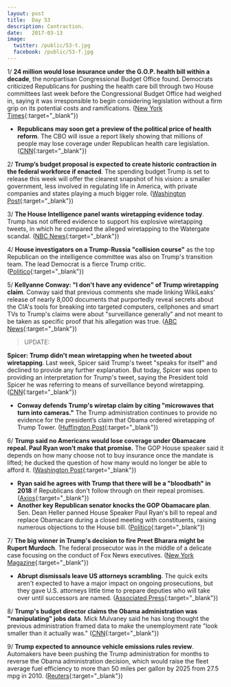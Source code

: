 ```yaml
---
layout: post
title:  Day 53
description: Contraction.
date:   2017-03-13
image:
  twitter: /public/53-t.jpg
  facebook: /public/53-f.jpg
---
```


1/ **24 million would lose insurance under the G.O.P. health bill within a decade**, the nonpartisan Congressional Budget Office found. Democrats criticized Republicans for pushing the health care bill through two House committees last week before the Congressional Budget Office had weighed in, saying it was irresponsible to begin considering legislation without a firm grip on its potential costs and ramifications. ([New York Times](https://www.nytimes.com/2017/03/13/us/politics/affordable-care-act-health-congressional-budget-office.html){:target="_blank"})

* **Republicans may soon get a preview of the political price of health reform**. The CBO will issue a report likely showing that millions of people may lose coverage under Republican health care legislation. ([CNN](http://www.cnn.com/2017/03/13/politics/cbo-report-republican-health-care/){:target="_blank"})

2/ **Trump’s budget proposal is expected to create historic contraction in the federal workforce if enacted**. The spending budget Trump is set to release this week will offer the clearest snapshot of his vision: a smaller government, less involved in regulating life in America, with private companies and states playing a much bigger role. ([Washington Post](https://www.washingtonpost.com/business/economy/through-his-budget-a-bottom-line-look-at-trumps-new-washington/2017/03/12/29739206-05be-11e7-b9fa-ed727b644a0b_story.html){:target="_blank"})

3/ **The House Intelligence panel wants wiretapping evidence today**. Trump has not offered evidence to support his explosive wiretapping tweets, in which he compared the alleged wiretapping to the Watergate scandal. ([NBC News](http://www.nbcnews.com/politics/donald-trump/house-intelligence-panel-wants-wiretapping-evidence-monday-n732451){:target="_blank"})

4/ **House investigators on a Trump-Russia "collision course"** as the top Republican on the intelligence committee was also on Trump's transition team. The lead Democrat is a fierce Trump critic. ([Politico](https://secure.politico.com/story/2017/03/trump-russia-house-investigators-adam-schiff-devin-nunes-235949){:target="_blank"})

5/ **Kellyanne Conway: "I don't have any evidence" of Trump wiretapping claim**. Conway said that previous comments she made linking WikiLeaks' release of nearly 8,000 documents that purportedly reveal secrets about the CIA's tools for breaking into targeted computers, cellphones and smart TVs to Trump's claims were about "surveillance generally” and not meant to be taken as specific proof that his allegation was true. ([ABC News](http://abcnews.go.com/Politics/trump-counselor-kellyanne-conway-evidence-trump-wiretapping-claim/story?id=46090208){:target="_blank"})

> UPDATE:
>
**Spicer: Trump didn't mean wiretapping when he tweeted about wiretapping**. Last week, Spicer said Trump's tweet "speaks for itself" and declined to provide any further explanation. But today, Spicer was open to providing an interpretation for Trump's tweet, saying the President told Spicer he was referring to means of surveillance beyond wiretapping. ([CNN](http://www.cnn.com/2017/03/13/politics/sean-spicer-donald-trump-wiretapping/index.html){:target="_blank"})
>

* **Conway defends Trump's wiretap claim by citing "microwaves that turn into cameras."** The Trump administration continues to provide no evidence for the president’s claim that Obama ordered wiretapping of Trump Tower. ([Huffington Post](http://www.huffingtonpost.com/entry/kellyanne-conway-trump-wiretap_us_58c68568e4b054a0ea6bb166){:target="_blank"})

6/ **Trump said no Americans would lose coverage under Obamacare repeal. Paul Ryan won’t make that promise.** The GOP House speaker said it depends on how many choose not to buy insurance once the mandate is lifted; he ducked the question of how many would no longer be able to afford it. ([Washington Post](https://www.washingtonpost.com/powerpost/trump-says-none-but-paul-ryan-says-he-doesnt-know-how-many-would-lose-coverage-under-obamacare-repeal/2017/03/12/be643bfc-0750-11e7-93dc-00f9bdd74ed1_story.html){:target="_blank"})

* **Ryan said he agrees with Trump that there will be a "bloodbath" in 2018** if Republicans don't follow through on their repeal promises. ([Axios](https://www.axios.com/the-risks-republicans-are-taking-with-trumpcare-2312649960.html){:target="_blank"})
* **Another key Republican senator knocks the GOP Obamacare plan**. Sen. Dean Heller panned House Speaker Paul Ryan's bill to repeal and replace Obamacare during a closed meeting with constituents, raising numerous objections to the House bill. ([Politico](https://secure.politico.com/story/2017/03/dean-heller-obamacare-republicans-235978){:target="_blank"})

7/ **The big winner in Trump's decision to fire Preet Bharara might be Rupert Murdoch**. The federal prosecutor was in the middle of a delicate case focusing on the conduct of Fox News executives. ([New York Magazine](http://nymag.com/daily/intelligencer/2017/03/winner-in-trumps-decision-to-fire-bharara-might-be-murdoch.html){:target="_blank"})

* **Abrupt dismissals leave US attorneys scrambling**. The quick exits aren't expected to have a major impact on ongoing prosecutions, but they gave U.S. attorneys little time to prepare deputies who will take over until successors are named. ([Associated Press](https://apnews.com/2c477740f43c4df7968d984b29be4dc8/Abrupt-dismissals-leave-US-attorneys-scrambling){:target="_blank"})

8/ **Trump's budget director claims the Obama administration was "manipulating" jobs data**. Mick Mulvaney said he has long thought the previous administration framed data to make the unemployment rate "look smaller than it actually was." ([CNN](http://money.cnn.com/2017/03/12/news/economy/mick-mulvaney-obama-jobs-data/){:target="_blank"})

9/ **Trump expected to announce vehicle emissions rules review**. Automakers have been pushing the Trump administration for months to reverse the Obama administration decision, which would raise the fleet average fuel efficiency to more than 50 miles per gallon by 2025 from 27.5 mpg in 2010. ([Reuters](http://www.reuters.com/article/us-usa-trump-autos-idUSKBN16K1L5){:target="_blank"})
